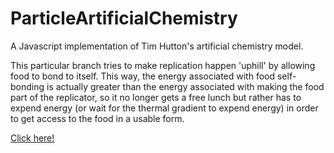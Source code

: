 ParticleArtificialChemistry
===========================

A Javascript implementation of Tim Hutton's artificial chemistry model.

This particular branch tries to make replication happen 'uphill' by allowing food to bond to itself. This way, the energy associated with food self-bonding is actually greater than the energy associated with making the food part of the replicator, so it no longer gets a free lunch but rather has to expend energy (or wait for the thermal gradient to expend energy) in order to get access to the food in a usable form.


[Click here!](http://htmlpreview.github.io/?https://github.com/ModelingOriginsofLife/ParticleArtificialChemistry/blob/Uphill/index.html)

